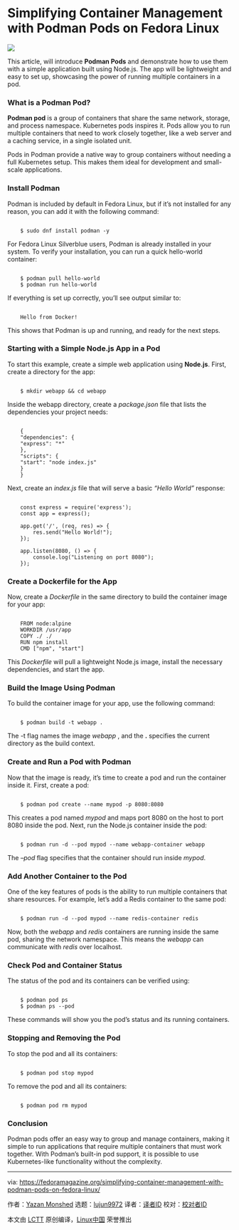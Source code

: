 [#]: subject: "Simplifying Container Management with Podman Pods on Fedora Linux"
[#]: via: "https://fedoramagazine.org/simplifying-container-management-with-podman-pods-on-fedora-linux/"
[#]: author: "Yazan Monshed https://fedoramagazine.org/author/yazanalmonshed/"
[#]: collector: "lujun9972/lctt-scripts-1705972010"
[#]: translator: " "
[#]: reviewer: " "
[#]: publisher: " "
[#]: url: " "

Simplifying Container Management with Podman Pods on Fedora Linux
======

![][1]

This article, will introduce **Podman Pods** and demonstrate how to use them with a simple application built using Node.js. The app will be lightweight and easy to set up, showcasing the power of running multiple containers in a pod.

### **What is a Podman Pod?**

**Podman pod** is a group of containers that share the same network, storage, and process namespace. Kubernetes pods inspires it. Pods allow you to run multiple containers that need to work closely together, like a web server and a caching service, in a single isolated unit.

Pods in Podman provide a native way to group containers without needing a full Kubernetes setup. This makes them ideal for development and small-scale applications.

### Install Podman

Podman is included by default in Fedora Linux, but if it’s not installed for any reason, you can add it with the following command:

```

    $ sudo dnf install podman -y

```

For Fedora Linux Silverblue users, Podman is already installed in your system. To verify your installation, you can run a quick hello-world container:

```

    $ podman pull hello-world
    $ podman run hello-world

```

If everything is set up correctly, you’ll see output similar to:

```

    Hello from Docker!

```

This shows that Podman is up and running, and ready for the next steps.

### Starting with a Simple Node.js App in a Pod

To start this example, create a simple web application using **Node.js**. First, create a directory for the app:

```

    $ mkdir webapp && cd webapp

```

Inside the webapp directory, create a _package.json_ file that lists the dependencies your project needs:

```

    {
    "dependencies": {
    "express": "*"
    },
    "scripts": {
    "start": "node index.js"
    }
    }

```

Next, create an _index.js_ file that will serve a basic _“Hello World”_ response:

```

    const express = require('express');
    const app = express();

    app.get('/', (req, res) => {
        res.send("Hello World!");
    });

    app.listen(8080, () => {
        console.log("Listening on port 8080");
    });

```

### Create a Dockerfile for the App

Now, create a _Dockerfile_ in the same directory to build the container image for your app:

```

    FROM node:alpine
    WORKDIR /usr/app
    COPY ./ ./
    RUN npm install
    CMD ["npm", "start"]

```

This _Dockerfile_ will pull a lightweight Node.js image, install the necessary dependencies, and start the app.

### Build the Image Using Podman

To build the container image for your app, use the following command:

```

    $ podman build -t webapp .

```

The -t flag names the image _webapp_ , and the **.** specifies the current directory as the build context.

### Create and Run a Pod with Podman

Now that the image is ready, it’s time to create a pod and run the container inside it. First, create a pod:

```

    $ podman pod create --name mypod -p 8080:8080

```

This creates a pod named _mypod_ and maps port 8080 on the host to port 8080 inside the pod.
Next, run the Node.js container inside the pod:

```

    $ podman run -d --pod mypod --name webapp-container webapp

```

The _–pod_ flag specifies that the container should run inside _mypod_.

### Add Another Container to the Pod

One of the key features of pods is the ability to run multiple containers that share resources. For example, let’s add a Redis container to the same pod:

```

    $ podman run -d --pod mypod --name redis-container redis

```

Now, both the _webapp_ and _redis_ containers are running inside the same pod, sharing the network namespace. This means the _webapp_ can communicate with _redis_ over localhost.

### Check Pod and Container Status

The status of the pod and its containers can be verified using:

```

    $ podman pod ps
    $ podman ps --pod

```

These commands will show you the pod’s status and its running containers.

### Stopping and Removing the Pod

To stop the pod and all its containers:

```

    $ podman pod stop mypod

```

To remove the pod and all its containers:

```

    $ podman pod rm mypod

```

### Conclusion

Podman pods offer an easy way to group and manage containers, making it simple to run applications that require multiple containers that must work together. With Podman’s built-in pod support, it is possible to use Kubernetes-like functionality without the complexity.

--------------------------------------------------------------------------------

via: https://fedoramagazine.org/simplifying-container-management-with-podman-pods-on-fedora-linux/

作者：[Yazan Monshed][a]
选题：[lujun9972][b]
译者：[译者ID](https://github.com/译者ID)
校对：[校对者ID](https://github.com/校对者ID)

本文由 [LCTT](https://github.com/LCTT/TranslateProject) 原创编译，[Linux中国](https://linux.cn/) 荣誉推出

[a]: https://fedoramagazine.org/author/yazanalmonshed/
[b]: https://github.com/lujun9972
[1]: https://fedoramagazine.org/wp-content/uploads/2024/09/podman-2-816x389.jpg

